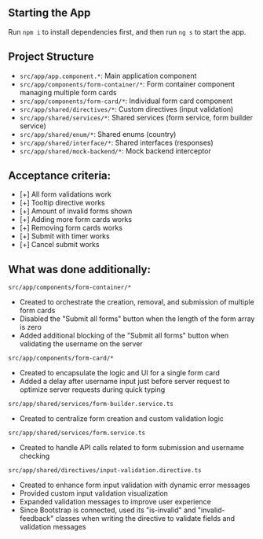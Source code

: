 ## Starting the App

Run `npm i` to install dependencies first, and then run `ng s` to start the app.

## Project Structure

- `src/app/app.component.*`: Main application component
- `src/app/components/form-container/*`: Form container component managing multiple form cards
- `src/app/components/form-card/*`: Individual form card component
- `src/app/shared/directives/*`: Custom directives (input validation)
- `src/app/shared/services/*`: Shared services (form service, form builder service)
- `src/app/shared/enum/*`: Shared enums (country)
- `src/app/shared/interface/*`: Shared interfaces (responses)
- `src/app/shared/mock-backend/*`: Mock backend interceptor

## Acceptance criteria:

- [+] All form validations work
- [+] Tooltip directive works
- [+] Amount of invalid forms shown
- [+] Adding more form cards works
- [+] Removing form cards works
- [+] Submit with timer works
- [+] Cancel submit works

## What was done additionally:

`src/app/components/form-container/*`

- Created to orchestrate the creation, removal, and submission of multiple form cards
- Disabled the "Submit all forms" button when the length of the form array is zero
- Added additional blocking of the "Submit all forms" button when validating the username on the server

`src/app/components/form-card/*`

- Created to encapsulate the logic and UI for a single form card
- Added a delay after username input just before server request to optimize server requests during quick typing

`src/app/shared/services/form-builder.service.ts`

- Created to centralize form creation and custom validation logic

`src/app/shared/services/form.service.ts`

- Created to handle API calls related to form submission and username checking

`src/app/shared/directives/input-validation.directive.ts`

- Created to enhance form input validation with dynamic error messages
- Provided custom input validation visualization
- Expanded validation messages to improve user experience
- Since Bootstrap is connected, used its "is-invalid" and "invalid-feedback" classes when writing the directive to validate fields and validation messages
